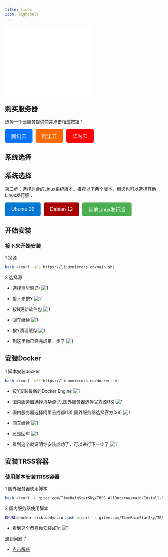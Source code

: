 ```yaml
---
title: liunx
icon: lightbulb
---
```


<iframe frameborder="no" border="0" marginwidth="0" marginheight="0" width=280 height=220 src="//music.163.com/outchain/player?type=0&id=2942403976&auto=1&height=430">
</iframe>

## 购买服务器

选择一个云服务提供商并点击相应按钮：

<div style="display: flex; gap: 10px;">

  <a href="https://cloud.tencent.com" target="_blank">
    <button style="padding: 10px 20px; font-size: 16px; background-color: #0a73ff; color: white; border: none; border-radius: 5px; cursor: pointer;">
      腾讯云
    </button>
  </a>

  <a href="https://www.aliyun.com" target="_blank">
    <button style="padding: 10px 20px; font-size: 16px; background-color: #ff6a00; color: white; border: none; border-radius: 5px; cursor: pointer;">
      阿里云
    </button>
  </a>

  <a href="https://activity.huaweicloud.com" target="_blank">
    <button style="padding: 10px 20px; font-size: 16px; background-color: #ff0000; color: white; border: none; border-radius: 5px; cursor: pointer;">
      华为云
    </button>
  </a>

</div>

## 系统选择

<h2>系统选择</h2>

<p>第二步：选择适合的Linux系统版本。推荐以下两个版本，但您也可以选择其他Linux发行版：</p>

<div style="display: flex; gap: 10px; margin-top: 10px;">

  <button style="padding: 10px 20px; font-size: 16px; background-color: #0078D4; color: white; border: none; border-radius: 5px; cursor: pointer;">
    Ubuntu 22
  </button>

  <button style="padding: 10px 20px; font-size: 16px; background-color: #A80000; color: white; border: none; border-radius: 5px; cursor: pointer;">
    Debian 12
  </button>

  <button style="padding: 10px 20px; font-size: 16px; background-color: #4CAF50; color: white; border: none; border-radius: 5px; cursor: pointer;">
    其他Linux发行版
  </button>

</div>
  
## 开始安装

### 接下来开始安装

1 换源
```bash
bash <(curl -sSL https://linuxmirrors.cn/main.sh)
```

2 选择源

- 选择清华源(7)
![1](https://img.vinua.cn/images/IWuJw.jpg)

- 接下来按Y
![2](https://img.vinua.cn/images/IWJM2.jpg)

- 按N更新软件包
![1](https://img.vinua.cn/images/IWZpA.jpg)

- 回车继续
![1](https://img.vinua.cn/images/IWg0R.jpg)

- 按Y清理缓存
![1](https://img.vinua.cn/images/IWhBW.jpg)

- 到这里你已经完成第一步了
![1](https://img.vinua.cn/images/IWsLQ.jpg)

## 安装Docker

1 脚本安装docker

```bash
bash <(curl -sSL https://linuxmirrors.cn/docker.sh)
```
- 按Y安装最新的Docker Engine
![1](https://img.vinua.cn/images/IWnB7.jpg)

- 国内服务器选择清华源(7),国外服务器选择官方源(13)
![1](https://img.vinua.cn/images/IWCLD.jpg)

- 国内服务器选择阿里云成都(13),国外服务器选择官方(28)
![1](https://img.vinua.cn/images/IWYxU.jpg)

- 回车继续
![1](https://img.vinua.cn/images/IWdGL.jpg)

- 还是回车
![1](https://img.vinua.cn/images/IWk4l.jpg)

- 看到这个就证明你安装成功了，可以进行下一步了
![1](https://img.vinua.cn/images/IW8zi.jpg)

## 安装TRSS容器

### 使用脚本安装TRSS容器

1 国外服务器使用脚本
```bash
bash <(curl -L gitee.com/TimeRainStarSky/TRSS_AllBot/raw/main/Install-Docker.sh)
```

2 国内服务器使用脚本
```bash
DKURL=docker.fxxk.dedyn.io bash <(curl -L gitee.com/TimeRainStarSky/TRSS_AllBot/raw/main/Install-Docker.sh)
```
- 看到这个恭喜你安装成功
![1](https://img.vinua.cn/images/IWoZ1.jpg)


遇到问题？
- [点击解惑](..//wt/README.md)





